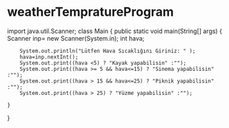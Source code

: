 # weatherTempratureProgram

import java.util.Scanner;
class Main {
    public static void main(String[] args) {
        Scanner inp= new Scanner(System.in);
        int hava;

        System.out.println("Lütfen Hava Sıcaklığını Giriniz: " );
        hava=inp.nextInt();
        System.out.print((hava <5) ? "Kayak yapabilisin" :"");
        System.out.print((hava >= 5 && hava<=15) ? "Sinema yapabilisin" :"");
        System.out.print((hava > 15 && hava<=25) ? "Piknik yapabilisin" :"");
        System.out.print((hava > 25) ? "Yüzme yapabilisin" :"");

    }
}
